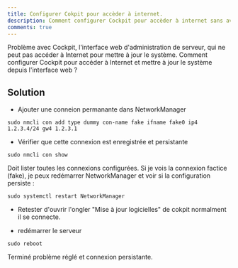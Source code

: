 ```yaml
---
title: Configurer Cokpit pour accèder à internet.
description: Comment configurer Cockpit pour accèder à internet sans avoir de problème de connexion et pouvoir mettre à jour le système directement depuis l'interface web.
comments: true
---
```



Problème avec Cockpit, l'interface web d'administration de serveur, qui ne peut pas accéder à Internet pour mettre à jour le système.
Comment configurer Cockpit pour accéder à Internet et mettre à jour le système depuis l'interface web ?

## Solution

- Ajouter une conneion permanante dans NetworkManager

```shell
sudo nmcli con add type dummy con-name fake ifname fake0 ip4 1.2.3.4/24 gw4 1.2.3.1
```

- Vérifier que cette connexion est enregistrée et persistante

```shell
sudo nmcli con show
```

Doit lister toutes les connexions configurées. Si je vois la connexion factice (fake), je peux redémarrer NetworkManager et voir si la configuration persiste :

```shell
sudo systemctl restart NetworkManager
```

- Retester d'ouvrir l'ongler "Mise à jour logicielles" de cokpit normalment il se connecte.

- redémarrer le serveur

```shell
sudo reboot
```

Terminé problème réglé et connexion persistante.


